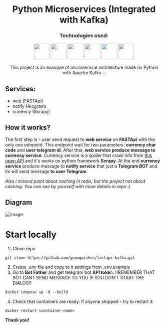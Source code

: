 <h1 align="center">
     Python Microservices (Integrated with Kafka)
</h1>

<h3 align="center">
     Technologies used:
</h3>

<p align="center">
   <img src="https://github.com/youngwishes/MSA/assets/92817776/0c233ba5-f0e4-44b8-b5ef-6608867e6d3b" width="50" height="50"/>
   <img src="https://github.com/youngwishes/MSA/assets/92817776/ecaae263-500a-4a80-b1ed-4296e830783c" width="50" height="50"/>
   <img src="https://github.com/youngwishes/MSA/assets/92817776/3675cec5-2b17-408c-88b8-de1a7737aef2" width="50" height="50"/>
   <img src="https://github.com/youngwishes/MSA/assets/92817776/cb33a288-5283-481d-8e6a-c94a2585623f" width="50" height="50"/>
   <img src="https://github.com/youngwishes/MSA/assets/92817776/acc192cb-42af-476f-9eb9-b66fe10f9164" width="50" height="50"/>
   <img src="https://github.com/youngwishes/MSA/assets/92817776/5192119a-a278-4e21-95ce-7548851ecb46" width="50" height="50"/>
</p>
<p align="center">
   This project is an example of microservice architecture made on Python with Apache Kafka 💡
</p>

## Services:
 - web (FASTApi)
 - notify (Aiogram)
 - currency (Scrapy)



## How it works?
The first step is - user send request to **web service** on **FASTApi** with the only one ednpoint. This endpoint wait for two parameters: **currency char code** and **user telegram id**.
After that, **web service produce message to currency service**. Currency service is a spider that crawl info from [this open API](https://www.cbr.ru/scripts/xml_daily.asp) and it's works on python framework **Scrapy**.
At the end **currency service** produce message to **notify service** that just a **Telegram BOT** and its will send message **to user Telegram**.

_Also i missed point about caching in redis, but the project not about caching. You can see by yourself with more details in repo :)_

## Diagram
![image](https://github.com/youngwishes/MSA/assets/92817776/8c0bbc2c-0a38-43be-8fa1-3486a00e7558)

# Start locally

1. Clone repo

```
git clone https://github.com/youngwishes/fastapi-kafka.git
```
2. Create .env file and copy to it settings from .env.example
3. Go to **Bot Father** and get telegram bot **API toke**n. !!REMEMBER THAT BOT CANT SEND MESSAGE TO YOU IF YOU DON'T START THE DIALOG!!
```
docker compose up -d --build
```
4. Check that containers are ready. If anyone stopped - try to restart it:
```
docker restart <container-name>
```
**Thank you!**
